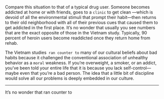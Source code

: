 Compare this situation to that of a typical drug user. Someone
becomes addicted at home or with friends, goes to a `clinic` to get clean
—which is devoid of all the environmental stimuli that prompt their
habit—then returns to their old neighborhood with all of their previous
cues that caused them to get addicted in the first place. It’s no wonder
that usually you see numbers that are the exact opposite of those in the
Vietnam study. Typically, 90 percent of heroin users become readdicted
once they return home from rehab.

The Vietnam studies` ran counter to` many of our cultural beliefs
about bad habits because it challenged the conventional association of
unhealthy behavior as a `moral` weakness. If you’re overweight, a
smoker, or an addict, you’ve been told your entire life that it is because
you lack self-control—maybe even that you’re a bad person. The idea
that a little bit of discipline would solve all our problems is deeply
embedded in our culture.

---
It’s no wonder that
ran counter to